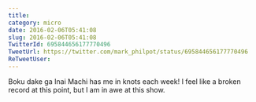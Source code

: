 ```yaml
---
title: 
category: micro
date: 2016-02-06T05:41:08
slug: 2016-02-06T05:41:08
TwitterId: 695844656177770496
TweetUrl: https://twitter.com/mark_philpot/status/695844656177770496
ReTweetUser: 
---
```


Boku dake ga Inai Machi has me in knots each week! I feel like a broken record at this point, but I am in awe at this show.